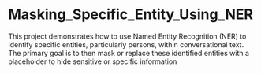 # Masking_Specific_Entity_Using_NER
This project demonstrates how to use Named Entity Recognition (NER) to identify specific entities, particularly persons, within conversational text. The primary goal is to then mask or replace these identified entities with a placeholder to hide sensitive or specific information
